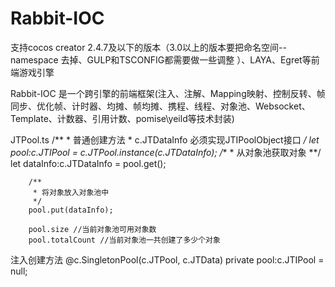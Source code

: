 # Rabbit-IOC
 
支持cocos creator 2.4.7及以下的版本（3.0以上的版本要把命名空间--namespace 去掉、GULP和TSCONFIG都需要做一些调整 ）、LAYA、Egret等前端游戏引擎

Rabbit-IOC 是一个跨引擎的前端框架(注入、注解、Mapping映射、控制反转、帧同步、优化帧、计时器、均摊、帧均摊、携程、线程、对象池、Websocket、Template、计数器、引用计数、pomise\yeild等技术封装)

 
JTPool.ts 
        /**
         * 普通创建方法
         * c.JTDataInfo 必须实现JTIPoolObject接口
         */
        let pool:c.JTIPool = c.JTPool.instance(c.JTDataInfo);
        /**
         * 从对象池获取对象
         **/
        let dataInfo:c.JTDataInfo = pool.get();

        /**
         * 将对象放入对象池中
         */
        pool.put(dataInfo);

        pool.size //当前对象池可用对象数
        pool.totalCount //当前对象池一共创建了多少个对象
        
 注入创建方法
 @c.SingletonPool(c.JTPool, c.JTData)
 private pool:c.JTIPool = null;
